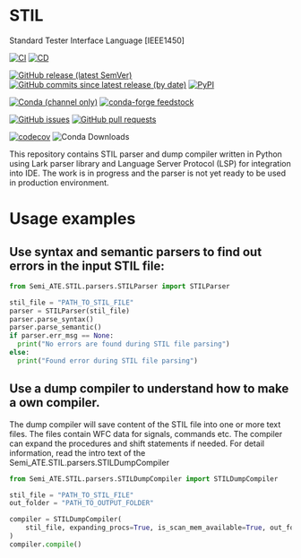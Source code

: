 # STIL

Standard Tester Interface Language [IEEE1450]

[![CI](https://github.com/Semi-ATE/STIL/workflows/CI/badge.svg?branch=main)](https://github.com/Semi-ATE/STIL/actions?query=workflow%3ACI)
[![CD](https://github.com/Semi-ATE/STIL/workflows/CD/badge.svg)](https://github.com/Semi-ATE/STIL/actions?query=workflow%3ACD)

[![GitHub release (latest SemVer)](https://img.shields.io/github/v/release/Semi-ATE/STIL?color=blue&label=GitHub&sort=semver)](https://github.com/Semi-ATE/STIL/releases/latest)
[![GitHub commits since latest release (by date)](https://img.shields.io/github/commits-since/Semi-ATE/STIL/latest)](https://github.com/Semi-ATE/STIL)
[![PyPI](https://img.shields.io/pypi/v/Semi-ATE-STIL?color=blue&label=PyPI)](https://pypi.org/project/Semi-ATE-STIL/)

[![Conda (channel only)](https://img.shields.io/conda/vn/conda-forge/Semi-ATE-STIL?color=blue&label=conda-forge)](https://anaconda.org/conda-forge/semi-ate-stil)
[![conda-forge feedstock](https://img.shields.io/github/issues-pr/conda-forge/Semi-ATE-STIL-feedstock?label=feedstock)](https://github.com/conda-forge/Semi-ATE-STIL-feedstock)

[![GitHub issues](https://img.shields.io/github/issues/Semi-ATE/STIL)](https://github.com/Semi-ATE/STIL/issues)
[![GitHub pull requests](https://img.shields.io/github/issues-pr/Semi-ATE/STIL)](https://github.com/Semi-ATE/STIL/pulls)

[![codecov](https://codecov.io/gh/Semi-ATE/STIL/branch/main/graph/badge.svg?token=BAP0H9OMED)](https://codecov.io/gh/Semi-ATE/STIL)
![Conda Downloads](https://img.shields.io/conda/dn/conda-forge/semi-ate-stil.svg?color=brightgreen)

This repository contains STIL parser and dump compiler written in Python using Lark parser library and Language Server Protocol (LSP) for integration into IDE.
The work is in progress and the parser is not yet ready to be used in production environment.


# Usage examples


## Use syntax and semantic parsers to find out errors in the input STIL file:  

```python
from Semi_ATE.STIL.parsers.STILParser import STILParser

stil_file = "PATH_TO_STIL_FILE"
parser = STILParser(stil_file)
parser.parse_syntax()
parser.parse_semantic()
if parser.err_msg == None:
  print("No errors are found during STIL file parsing")
else:
  print("Found error during STIL file parsing")
```

## Use a dump compiler to understand how to make a own compiler.
The dump compiler will save content of the STIL file into one or more text files.
The files contain WFC data for signals, commands etc.
The compiler can expand the procedures and shift statements if needed.
For detail information, read the intro text of the Semi_ATE.STIL.parsers.STILDumpCompiler

```python
from Semi_ATE.STIL.parsers.STILDumpCompiler import STILDumpCompiler

stil_file = "PATH_TO_STIL_FILE"
out_folder = "PATH_TO_OUTPUT_FOLDER"

compiler = STILDumpCompiler(
    stil_file, expanding_procs=True, is_scan_mem_available=True, out_folder = out_folder
)
compiler.compile()

```

